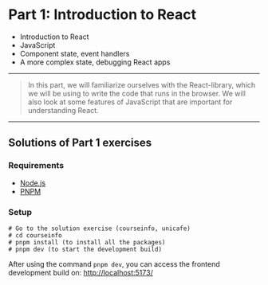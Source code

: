 # Part 1: Introduction to React

- Introduction to React
- JavaScript
- Component state, event handlers
- A more complex state, debugging React apps

---

> In this part, we will familiarize ourselves with the React-library, which we will be using to write the code that runs in the browser. We will also look at some features of JavaScript that are important for understanding React.

---

## Solutions of Part 1 exercises

### Requirements

- [Node.js](https://nodejs.org/en)
- [PNPM](https://pnpm.io/)

### Setup

```shell
# Go to the solution exercise (courseinfo, unicafe)
# cd courseinfo
# pnpm install (to install all the packages)
# pnpm dev (to start the development build)
```

After using the command `pnpm dev`, you can access the frontend development build on: [http://localhost:5173/](http://localhost:5173/)
